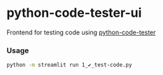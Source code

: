 # python-code-tester-ui

Frontend for testing code using [python-code-tester](https://github.com/blazej-smorawski/python-code-tester)

### Usage

```bash
python -m streamlit run 1_✔️_test-code.py
```
